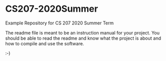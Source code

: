 # CS207-2020Summer
Example Repository for CS 207 2020 Summer Term

The readme file is meant to be an instruction manual for your project. You should be able to read the readme and know what
the project is about and how to compile and use the software.

:-)

